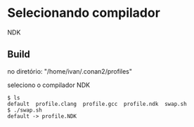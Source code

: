 # Selecionando compilador

NDK

## Build

no diretório: "/home/ivan/.conan2/profiles"

seleciono o compilador NDK

```shell
$ ls
default  profile.clang  profile.gcc  profile.ndk  swap.sh
$ ./swap.sh
default -> profile.NDK
```
